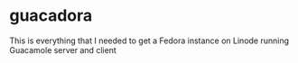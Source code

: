 # guacadora
This is everything that I needed to get a Fedora instance on Linode running Guacamole server and client
